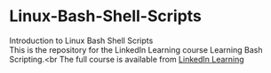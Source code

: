 # Linux-Bash-Shell-Scripts
Introduction to Linux Bash Shell Scripts<br>
This is the repository for the LinkedIn Learning course Learning Bash Scripting.<br
The full course is available from [LinkedIn Learning][lil-course-url]

[lil-course-url]: https://www.linkedin.com/learning/linux-bash-shell-and-scripts
